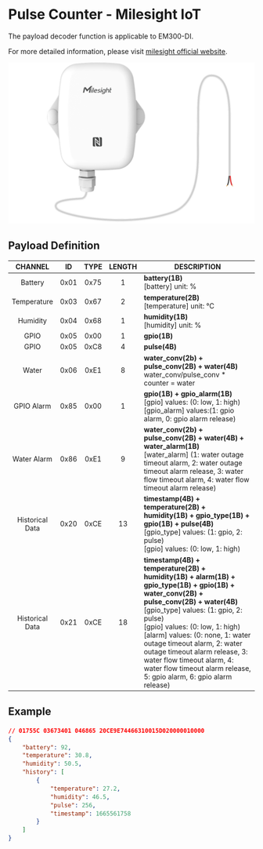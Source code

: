 # Pulse Counter - Milesight IoT

The payload decoder function is applicable to EM300-DI.

For more detailed information, please visit [milesight official website](https://www.milesight-iot.com).

![EM300-DI](EM300-DI.png)

## Payload Definition

|     CHANNEL     |  ID  | TYPE | LENGTH | DESCRIPTION                                                                                                                                                                                                                                                                                                                                                                                                                          |
| :-------------: | :--: | :--: | :----: | ------------------------------------------------------------------------------------------------------------------------------------------------------------------------------------------------------------------------------------------------------------------------------------------------------------------------------------------------------------------------------------------------------------------------------------ |
|     Battery     | 0x01 | 0x75 |   1    | **battery(1B)**<br/>[battery] unit: %                                                                                                                                                                                                                                                                                                                                                                                                |
|   Temperature   | 0x03 | 0x67 |   2    | **temperature(2B)**<br/>[temperature] unit: °C                                                                                                                                                                                                                                                                                                                                                                                       |
|    Humidity     | 0x04 | 0x68 |   1    | **humidity(1B)**<br/>[humidity] unit: %                                                                                                                                                                                                                                                                                                                                                                                              |
|      GPIO       | 0x05 | 0x00 |   1    | **gpio(1B)**                                                                                                                                                                                                                                                                                                                                                                                                                         |
|      GPIO       | 0x05 | 0xC8 |   4    | **pulse(4B)**                                                                                                                                                                                                                                                                                                                                                                                                                        |
|      Water      | 0x06 | 0xE1 |   8    | **water_conv(2b) + pulse_conv(2B) + water(4B)**<br/>water_conv/pulse_conv \* counter = water                                                                                                                                                                                                                                                                                                                                         |
|   GPIO Alarm    | 0x85 | 0x00 |   1    | **gpio(1B) + gpio_alarm(1B)**<br/>[gpio] values: (0: low, 1: high)<br/>[gpio_alarm] values:(1: gpio alarm, 0: gpio alarm release)                                                                                                                                                                                                                                                                                                    |
|   Water Alarm   | 0x86 | 0xE1 |   9    | **water_conv(2b) + pulse_conv(2B) + water(4B) + water_alarm(1B)**<br/>[water_alarm] (1: water outage timeout alarm, 2: water outage timeout alarm release, 3: water flow timeout alarm, 4: water flow timeout alarm release)                                                                                                                                                                                                         |
| Historical Data | 0x20 | 0xCE |   13   | **timestamp(4B) + temperature(2B) + humidity(1B) + gpio_type(1B) + gpio(1B) + pulse(4B)**<br/>[gpio_type] values: (1: gpio, 2: pulse)<br/>[gpio] values: (0: low, 1: high)                                                                                                                                                                                                                                                           |
| Historical Data | 0x21 | 0xCE |   18   | **timestamp(4B) + temperature(2B) + humidity(1B) + alarm(1B) + gpio_type(1B) + gpio(1B) + water_conv(2B) + pulse_conv(2B) + water(4B)**<br/>[gpio_type] values: (1: gpio, 2: pulse)<br/>[gpio] values: (0: low, 1: high)<br/>[alarm] values: (0: none, 1: water outage timeout alarm, 2: water outage timeout alarm release, 3: water flow timeout alarm, 4: water flow timeout alarm release, 5: gpio alarm, 6: gpio alarm release) |

## Example

```json
// 01755C 03673401 046865 20CE9E74466310015D020000010000
{
    "battery": 92,
    "temperature": 30.8,
    "humidity": 50.5,
    "history": [
        {
            "temperature": 27.2,
            "humidity": 46.5,
            "pulse": 256,
            "timestamp": 1665561758
        }
    ]
}
```
